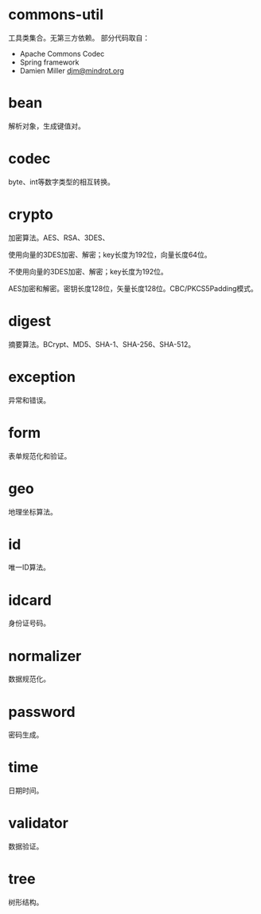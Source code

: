# commons-util
工具类集合。无第三方依赖。
部分代码取自：
- Apache Commons Codec
- Spring framework
- Damien Miller <djm@mindrot.org>

# bean
解析对象，生成键值对。

# codec
byte、int等数字类型的相互转换。

# crypto
加密算法。AES、RSA、3DES、

使用向量的3DES加密、解密；key长度为192位，向量长度64位。

不使用向量的3DES加密、解密；key长度为192位。

AES加密和解密。密钥长度128位，矢量长度128位。CBC/PKCS5Padding模式。

# digest
摘要算法。BCrypt、MD5、SHA-1、SHA-256、SHA-512。

# exception
异常和错误。

# form
表单规范化和验证。

# geo
地理坐标算法。

# id
唯一ID算法。

# idcard
身份证号码。

# normalizer
数据规范化。

# password
密码生成。

# time
日期时间。

# validator
数据验证。

# tree
树形结构。
